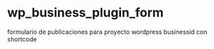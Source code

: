 # wp_business_plugin_form
formulario de publicaciones para proyecto wordpress businessid con shortcode
